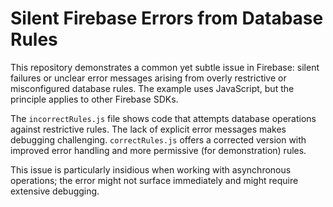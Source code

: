 # Silent Firebase Errors from Database Rules

This repository demonstrates a common yet subtle issue in Firebase: silent failures or unclear error messages arising from overly restrictive or misconfigured database rules.  The example uses JavaScript, but the principle applies to other Firebase SDKs.

The `incorrectRules.js` file shows code that attempts database operations against restrictive rules. The lack of explicit error messages makes debugging challenging.  `correctRules.js` offers a corrected version with improved error handling and more permissive (for demonstration) rules.

This issue is particularly insidious when working with asynchronous operations; the error might not surface immediately and might require extensive debugging.